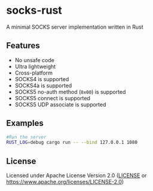 # socks-rust

A minimal SOCKS server implementation written in Rust

## Features

- No unsafe code
- Ultra lightweight
- Cross-platform
- SOCKS4 is supported
- SOCKS4a is supported
- SOCKS5 no-auth method (`0x00`) is supported
- SOCKS5 connect is supported
- SOCKS5 UDP associate is supported

## Examples

```bash
#Run the server
RUST_LOG=debug cargo run -- --bind 127.0.0.1 1080
```

## License

Licensed under Apache License Version 2.0 ([LICENSE](LICENSE) or https://www.apache.org/licenses/LICENSE-2.0)
